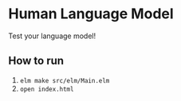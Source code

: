 # Human Language Model

Test your language model!

## How to run

<!-- TODO: Automate with Make or something -->
1. `elm make src/elm/Main.elm`
1. `open index.html`
